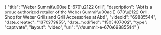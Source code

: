 {
    "title": "Weber Summit\u00ae E-670\u2122 Grill",
    "description": "Abt is a proud authorized retailer of the Weber Summit\u00ae E-670\u2122 Grill. Shop for Weber Grills and Grill Accessories at Abt!",
    "videoid": "69885544",
    "date_created": "1370373855",
    "date_modified": "1505407002",
    "type": "captivate",
    "layout": "video",
    "url": "\/v\/summit-e-670\/69885544"
}